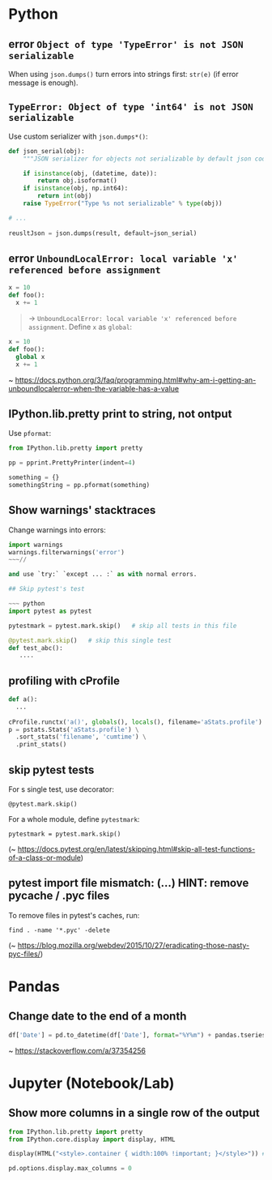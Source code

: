 # Python

## error `Object of type 'TypeError' is not JSON serializable`

When using `json.dumps()` turn errors into strings first: `str(e)` (if error message is enough).

## `TypeError: Object of type 'int64' is not JSON serializable`

Use custom serializer with `json.dumps*()`:

~~~ python
def json_serial(obj):
    """JSON serializer for objects not serializable by default json code"""

    if isinstance(obj, (datetime, date)):
        return obj.isoformat()
    if isinstance(obj, np.int64):
        return int(obj)
    raise TypeError("Type %s not serializable" % type(obj))

# ...
    
reusltJson = json.dumps(result, default=json_serial)
~~~

## error `UnboundLocalError: local variable 'x' referenced before assignment`

~~~ python
x = 10
def foo():
  x += 1
~~~~

> -> `UnboundLocalError: local variable 'x' referenced before assignment`. Define `x` as `global`:

~~~ python
x = 10
def foo():
  global x
  x += 1
~~~~

~ https://docs.python.org/3/faq/programming.html#why-am-i-getting-an-unboundlocalerror-when-the-variable-has-a-value

## IPython.lib.pretty print to string, not ontput

Use `pformat`:

~~~ python
from IPython.lib.pretty import pretty

pp = pprint.PrettyPrinter(indent=4)

something = {}
somethingString = pp.pformat(something)
~~~

## Show warnings' stacktraces

Change warnings into errors:

~~~ python
import warnings
warnings.filterwarnings('error')
~~~//

and use `try:` `except ... :` as with normal errors.

## Skip pytest's test

~~~ python
import pytest as pytest

pytestmark = pytest.mark.skip()   # skip all tests in this file

@pytest.mark.skip()   # skip this single test
def test_abc():
   ....
~~~

## profiling with cProfile

~~~ python
def a():
  ...
  
cProfile.runctx('a()', globals(), locals(), filename='aStats.profile')
p = pstats.Stats('aStats.profile') \
  .sort_stats('filename', 'cumtime') \
  .print_stats()
~~~

## skip pytest tests

For s single test, use decorator:

`@pytest.mark.skip()`

For a whole module, define `pytestmark`:

`pytestmark = pytest.mark.skip()`

 (~ https://docs.pytest.org/en/latest/skipping.html#skip-all-test-functions-of-a-class-or-module)

## pytest import file mismatch: (...) HINT: remove __pycache__ / .pyc files 

To remove files in pytest's caches, run:

    find . -name '*.pyc' -delete
    
(~ https://blog.mozilla.org/webdev/2015/10/27/eradicating-those-nasty-pyc-files/)

# Pandas

## Change date to the end of a month

~~~ python
df['Date'] = pd.to_datetime(df['Date'], format="%Y%m") + pandas.tseries.offsets.MonthEnd(1)
~~~

~ https://stackoverflow.com/a/37354256

# Jupyter (Notebook/Lab)

## Show more columns in a single row of the output

~~~ python
from IPython.lib.pretty import pretty
from IPython.core.display import display, HTML

display(HTML("<style>.container { width:100% !important; }</style>")) # https://stackoverflow.com/a/34058270

pd.options.display.max_columns = 0
~~~
